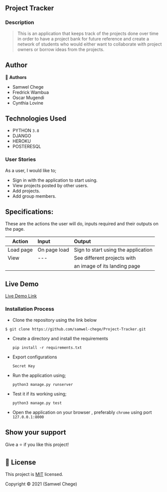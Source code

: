 ## Project Tracker

### Description
> This is an application that keeps track of the projects done over time in order to have a project bank for future reference and create a network of students who would either want to collaborate with project owners or borrow ideas from the projects.

## Author

👤 **Authors**
- Samwel Chege
- Fredrick Wambua
- Oscar Mugendi
- Cynthia Lovine


## Technologies Used

- PYTHON `3.8`
- DJANGO
- HEROKU
- POSTERESQL

### User Stories
As a user, I would like to;

- Sign in with the application to start using.
- View projects posted by other users.
- Add projects. 
- Add group members.  

## Specifications:
These are the actions the user will do, inputs required and their outputs on the page. 

  | Action    | Input                                      | Output                              |
  | ----------|:-------------                              | :------                             |
  | Load page | On page load                               | Sign to start using the application |
  | View      |               ---                          | See different projects with         |
  |           |                                            | an image of its landing page        | 

## Live Demo

[Live Demo Link](--)


### Installation Process

- Clone the repository using the link below

```
$ git clone https://github.com/samwel-chege/Project-Tracker.git

```

- Create a directory and install the requirements

  ```
  pip install -r requirements.txt
  ```
- Export configurations
  ```
  Secret Key
  ```
- Run the application using;
  ```
  python3 manage.py runserver
  ```
- Test it if its working using;
  ```
  python3 manage.py test
  ```
- Open the application on your browser , preferably `chrome` using port `127.0.0.1:8000`


## Show your support

Give a ⭐️ if you like this project!


## 📝 License

This project is [MIT](LICENCE.md) licensed.

Copyright &copy; 2021 (Samwel Chege)

